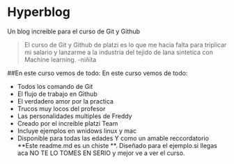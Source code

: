 # Hyperblog
Un blog increible para el curso de Git y Github 
>El curso de Git y Github de platzi es lo que me hacia falta para triplicar mi salario y lanzarme a la industria del tejido de lana sintetica con Machine learning.
>-niñita

##En este curso vemos de todo: En este curso vemos de todo:
* Todos los comando de Git 
* El flujo de trabajo en Github 
* El verdadero amor por la practica 
* Trucos muy locos del profesor 
* Las personalidades multiples de Freddy
* Creado por el increible platzi Team 
* Incluye ejemplos en wnidows linux y mac
* Disponible para todas las edades
Y como un amable reccordatorio **Este readme.md es un chiste **. Diseñado para el ejemplo.si llegas aca NO TE LO TOMES EN SERIO y mejor ve a ver el curso.


